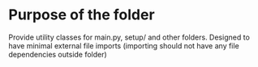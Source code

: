 # Purpose of the folder
Provide utility classes for main.py, setup/ and other folders. Designed to have minimal external file imports (importing should not have any file dependencies outside folder)
